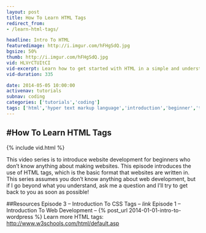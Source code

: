 ```yaml
---
layout: post
title: How To Learn HTML Tags
redirect_from:
- /learn-html-tags/

headline: Intro To HTML
featuredimage: http://i.imgur.com/hFHgSdQ.jpg
bgsize: 50%
thumb: http://i.imgur.com/hFHgSdQ.jpg
vid: HLVrCTUItCI
vid-excerpt: Learn how to get started with HTML in a simple and understandable video tutorial.
vid-duration: 335

date: 2014-05-05 10:00:00
activenav: tutorials
subnav: coding
categories: ['tutorials','coding']
tags: ['html','hyper text markup language','introduction','beginner','tags','tutorial','web design','web development']
---
```

#How To Learn HTML Tags
---

{% include vid.html %}

This video series is to introduce website development for beginners who don’t know anything about making websites. This episode introduces the use of HTML tags, which is the basic format that websites are written in. This series assumes you don’t know anything about web development, but if I go beyond what you understand, ask me a question and I’ll try to get back to you as soon as possible!

##Resources
Episode 3 – Introduction To CSS Tags – *link*
Episode 1 – Introduction To Web Development – {% post_url 2014-01-01-intro-to-wordpress %}
Learn more HTML tags: <http://www.w3schools.com/html/default.asp>